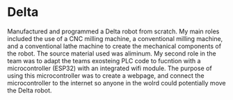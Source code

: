# Delta
Manufactured and programmed a Delta robot from scratch. My main roles included the use of a CNC milling machine, a conventional milling machine, and a conventional lathe machine to create the mechanical components of the robot. The source material used was aliminum. My second role in the team was to adapt the teams exosteing PLC code to fucntion with a microcontroller (ESP32) with an integrated wifi module. The purpose of using this microcontroller was to create a webpage, and connect the microcontroller to the internet so anyone in the wolrd could potentially move the Delta robot. 

